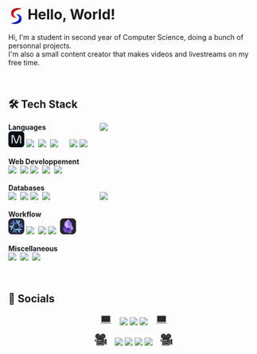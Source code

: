 # <img src="./images/logo_small.png" align=center width=32px> Hello, World!
Hi, I'm a student in second year of Computer Science, doing a bunch of personnal projects.<br>
I'm also a small content creator that makes videos and livestreams on my free time.


<br>


## 🛠 Tech Stack

<p align=center><div>
		<a href="#🛠 Tech Stack"><img align=right width=320 src=https://github-readme-stats.vercel.app/api/top-langs/?username=SkohTV&langs_count=6&theme=onedark&layout=compact&hide_border=true&count_private=true&hide=HTML,Shell,CSS,Makefile,Less,Sass,CMake,SCSS,Nix></a>
<b>Languages</b><br>
	<a href="https://docs.modular.com/mojo"><img src="./images/icons/mojo.png" height="32px" style="border-radius:6px"></a>
	<a href="https://www.python.org"><img src="https://skillicons.dev/icons?i=python" height="16px"></a>&nbsp;
	<a href="https://www.rust-lang.org"><img src="https://skillicons.dev/icons?i=rust" height="32px"></a>&nbsp;
	<a href="https://ziglang.org"><img src="https://skillicons.dev/icons?i=zig" height="32px"></a>&nbsp;
	&nbsp;&nbsp;&nbsp;
	<!-- <a href="https://go.dev/"><img src="https://skillicons.dev/icons?i=go" height="32px"></a>&nbsp; -->
	<a href="https://www.cplusplus.com"><img src="https://skillicons.dev/icons?i=cpp" height="32px"></a>
	<a href="https://www.cprogramming.com"><img src="https://skillicons.dev/icons?i=c" height="16px"></a>&nbsp;
	<!-- <a href="https://www.scala-lang.org/"><img src="https://skillicons.dev/icons?i=scala" height="32px"></a> -->
	<!-- <a href="https://www.java.com"><img src="https://skillicons.dev/icons?i=java" height="16px"></a> -->
<br><br><b>Web Developpement</b><br>
	<a href="https://developer.mozilla.org/en-US/docs/Web/HTML"><img src="https://skillicons.dev/icons?i=html" height="32px"></a>&nbsp;
	<a href="https://tailwindcss.com"><img src="https://skillicons.dev/icons?i=tailwind" height="32px"></a>
	<a href="https://developer.mozilla.org/en-US/docs/Web/CSS/"><img src="https://skillicons.dev/icons?i=css" height="16px"></a>&nbsp;
	<a href="https://developer.mozilla.org/en-US/docs/Web/JavaScript/"><img src="https://skillicons.dev/icons?i=js" height="32px"></a>&nbsp;
	<a href="https://www.php.net"><img src="https://skillicons.dev/icons?i=php" height="32px"></a>&nbsp;
	<!-- <a href="https://htmx.org/"><img src="https://skillicons.dev/icons?i=htmx" height="32px"></a> -->
<br><br><b>Databases</b><br>
	<a href="https://www.mongodb.com"><img src="https://skillicons.dev/icons?i=mongodb" height="32px"></a>&nbsp;
	<a href="https://www.postgresql.org"><img src="https://skillicons.dev/icons?i=postgres" height="32px"></a>
	<a href="https://www.sqlite.org"><img src="https://skillicons.dev/icons?i=sqlite" height="16px"></a>&nbsp;
	<a href="https://redis.io"><img src="https://skillicons.dev/icons?i=redis" height="32px"></a>
		<a href="#🛠 Tech Stack"><img width=320 align=right src="https://github-profile-trophy.vercel.app/?username=skohTV&row=2&column=3&theme=onedark&no-frame=true"></a>
<br><br><b>Workflow</b><br>
	<a href="https://nixos.org"><img src="./images/icons/nix.png" height="32px"></a>
	<a href="https://github.com/torvalds/linux"><img src="https://skillicons.dev/icons?i=linux" height="16px"></a>&nbsp;
	<a href="https://neovim.io"><img src="https://skillicons.dev/icons?i=neovim" height="32px"></a>
	<a href="https://github.com/vim"><img src="https://skillicons.dev/icons?i=vim" height="16px"></a>&nbsp;
	<a href="https://obsidian.md"><img src="./images/icons/obsidian.png" height="32px"></a>&nbsp;
<br><br><b>Miscellaneous</b><br>
	<a href="https://www.docker.com"><img src="https://skillicons.dev/icons?i=docker" height="32px"></a>&nbsp;
	<a href="https://git-scm.com/"><img src="https://skillicons.dev/icons?i=git" height="32px"></a>&nbsp;
	<a href="https://www.gnu.org/software/bash/"><img src="https://skillicons.dev/icons?i=bash" height="32px"></a>&nbsp;
	<!-- <a href="https://docs.microsoft.com/en-us/powershell/"><img src="https://skillicons.dev/icons?i=powershell" height="32px"></a>&nbsp; -->
<br><div></p>


<br>


## 🔮 Socials


<p align="center">
	<a href="#🔮 Socials"><img src="./images/laptop.png" width="24px"></a>
	<span>&nbsp;&nbsp;</span>
	<a href="https://github.com/SkohTV" target="_blank"><img src="https://img.shields.io/badge/Github-000000.svg?logo=Github&logoColor=white" style="vertical-align:center"/></a>
	<a href="https://leetcode.com/SkohTV/"><img src="https://img.shields.io/badge/LeetCode-FFA116.svg?logo=LeetCode&logoColor=white" style="vertical-align:center"/></a>
	<a href="https://www.linkedin.com/in/noé-lorret-despret-650721279" target="_blank"><img src="https://img.shields.io/badge/LinkedIn-0077B5.svg?logo=linkedin&logoColor=white" style="vertical-align:center"/></a>
	<span>&nbsp;&nbsp;</span>
	<a href="#🔮 Socials"><img src="./images/laptop.png" width="24px"></a>
</p>

<p align="center">
	<a href="#🔮 Socials"><img src="./images/camera.png" width="24px"></a>
	<span>&nbsp;&nbsp;</span>
	<a href="https://youtube.com/@Skoh"><img src="https://img.shields.io/badge/YouTube-FF0000.svg?logo=YouTube&logoColor=white" style="vertical-align:center"/></a>
	<a href="https://discord.com/users/373055398464323584"><img src="https://img.shields.io/badge/Discord-7289DA.svg?logo=Discord&logoColor=white" style="vertical-align:center"/></a>
	<a href="https://instagram.com/noe.lorret"><img src="https://img.shields.io/badge/Instagram-E1306C.svg?logo=Instagram&logoColor=white" style="vertical-align:center"/></a>
	<a href="https://ko-fi.com/skoh"><img src="https://img.shields.io/badge/Ko--fi-F16061.svg?logo=ko-fi&logoColor=white" style="vertical-align:center"/></a>
	<span>&nbsp;&nbsp;</span>
	<a href="#🔮 Socials"><img src="./images/camera.png" width="24px"></a>
</p>


<!-- 


	For links to tech stacks icon : https://skillicons.dev
	For links to tech stacks url : https://rahuldkjain.github.io/gh-profile-readme-generator/
	For pannels : https://gprm.itsvg.in


-->
